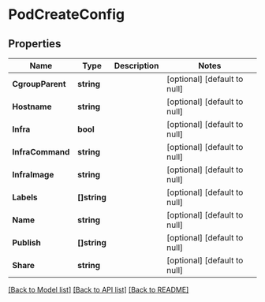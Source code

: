 # PodCreateConfig

## Properties
Name | Type | Description | Notes
------------ | ------------- | ------------- | -------------
**CgroupParent** | **string** |  | [optional] [default to null]
**Hostname** | **string** |  | [optional] [default to null]
**Infra** | **bool** |  | [optional] [default to null]
**InfraCommand** | **string** |  | [optional] [default to null]
**InfraImage** | **string** |  | [optional] [default to null]
**Labels** | **[]string** |  | [optional] [default to null]
**Name** | **string** |  | [optional] [default to null]
**Publish** | **[]string** |  | [optional] [default to null]
**Share** | **string** |  | [optional] [default to null]

[[Back to Model list]](../README.md#documentation-for-models) [[Back to API list]](../README.md#documentation-for-api-endpoints) [[Back to README]](../README.md)

